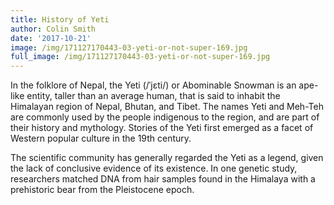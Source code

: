 ```yaml
---
title: History of Yeti
author: Colin Smith
date: '2017-10-21'
image: /img/171127170443-03-yeti-or-not-super-169.jpg
full_image: /img/171127170443-03-yeti-or-not-super-169.jpg
---
```

In the folklore of Nepal, the Yeti (/ˈjɛti/) or Abominable Snowman is an ape-like entity, taller than an average human, that is said to inhabit the Himalayan region of Nepal, Bhutan, and Tibet. The names Yeti and Meh-Teh are commonly used by the people indigenous to the region, and are part of their history and mythology. Stories of the Yeti first emerged as a facet of Western popular culture in the 19th century.

The scientific community has generally regarded the Yeti as a legend, given the lack of conclusive evidence of its existence. In one genetic study, researchers matched DNA from hair samples found in the Himalaya with a prehistoric bear from the Pleistocene epoch.
